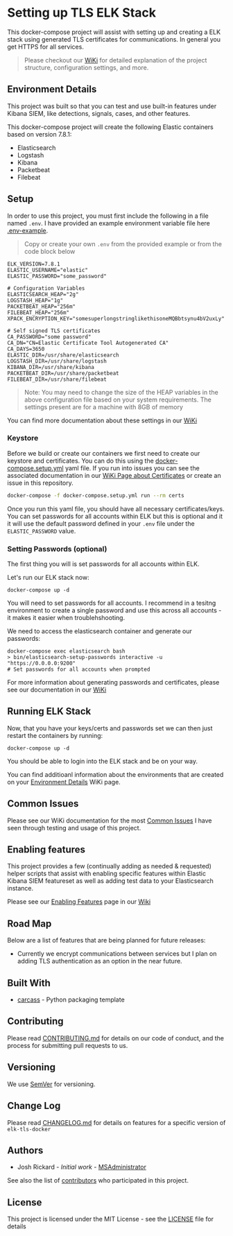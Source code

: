 # Setting up TLS ELK Stack

This docker-compose project will assist with setting up and creating a ELK stack using generated TLS certificates for communications.  In general you get HTTPS for all services.  

> Please checkout our [WiKi](https://github.com/swimlane/elk-tls-docker/wiki) for detailed explanation of the project structure, configuration settings, and more.

## Environment Details

This project was built so that you can test and use built-in features under Kibana SIEM, like detections, signals, cases, and other features.

This docker-compose project will create the following Elastic containers based on version 7.8.1:

* Elasticsearch
* Logstash
* Kibana
* Packetbeat
* Filebeat

## Setup

In order to use this project, you must first include the following in a file named `.env`. I have provided an example environment variable file here [.env-example](https://github.com/swimlane/elk-tls-docker/.env-example).

> Copy or create your own `.env` from the provided example or from the code block below

```text
ELK_VERSION=7.8.1
ELASTIC_USERNAME="elastic"
ELASTIC_PASSWORD="some_password"

# Configuration Variables
ELASTICSEARCH_HEAP="2g"
LOGSTASH_HEAP="1g"
PACKETBEAT_HEAP="256m"
FILEBEAT_HEAP="256m"
XPACK_ENCRYPTION_KEY="somesuperlongstringlikethisoneMQBbtsynu4bV2uxLy"

# Self signed TLS certificates
CA_PASSWORD="some password"
CA_DN="CN=Elastic Certificate Tool Autogenerated CA"
CA_DAYS=3650
ELASTIC_DIR=/usr/share/elasticsearch
LOGSTASH_DIR=/usr/share/logstash
KIBANA_DIR=/usr/share/kibana
PACKETBEAT_DIR=/usr/share/packetbeat
FILEBEAT_DIR=/usr/share/filebeat
```

> Note: You may need to change the size of the HEAP variables in the above configuration file based on your system requirements.  The settings present are for a machine with 8GB of memory

You can find more documentation about these settings in our [WiKi](https://github.com/swimlane/elk-tls-docker/wiki/Environment-Variables)

### Keystore

Before we build or create our containers we first need to create our keystore and certificates.  You can do this using the [docker-compose.setup.yml](docker-compose.setup.yml) yaml file.  If you run into issues you can see the associated documentation in our [WiKi Page about Certificates](https://github.com/swimlane/elk-tls-docker/wiki/Certificates) or create an issue in this repository.

```bash
docker-compose -f docker-compose.setup.yml run --rm certs
```

Once you run this yaml file, you should have all necessary certificates/keys.  You can set passwords for all accounts within ELK but this is optional and it it will use the default password defined in your `.env` file under the `ELASTIC_PASSWORD` value.

### Setting Passwords (optional)

The first thing you will is set passwords for all accounts within ELK.

Let's run our ELK stack now:

```
docker-compose up -d
```

You will need to set passwords for all accounts.  I recommend in a tesitng environment to create a single password and use this across all accounts - it makes it easier when troublehshooting.

We need to access the elasticsearch container and generate our passwords:

```
docker-compose exec elasticsearch bash
> bin/elasticsearch-setup-passwords interactive -u "https://0.0.0.0:9200"
# Set passwords for all accounts when prompted
```

For more information about generating passwords and certificates, please see our documentation in our [WiKi](https://github.com/swimlane/elk-tls-docker/wiki/Certificates)

## Running ELK Stack

Now, that you have your keys/certs and passwords set we can then just restart the containers by running:

```
docker-compose up -d
```

You should be able to login into the ELK stack and be on your way.

You can find additioanl information about the environments that are created on your [Environment Details](https://github.com/swimlane/elk-tls-docker/wiki/Environment-Details) WiKi page.

## Common Issues

Please see our WiKi documentation for the most [Common Issues](https://github.com/swimlane/elk-tls-docker/wiki/Common-Issues) I have seen through testing and usage of this project.

## Enabling features

This project provides a few (continually adding as needed & requested) helper scripts that assist with enabling specific features within Elastic Kibana SIEM featureset as well as adding test data to your Elasticsearch instance.

Please see our [Enabling Features](https://github.com/swimlane/elk-tls-docker/wiki/Enabling-Features) page in our [Wiki](https://github.com/swimlane/elk-tls-docker/wiki)

## Road Map

Below are a list of features that are being planned for future releases:

* Currently we encrypt communications between services but I plan on adding TLS authentication as an option in the near future.

## Built With

* [carcass](https://github.com/MSAdministrator/carcass) - Python packaging template

## Contributing

Please read [CONTRIBUTING.md](CONTRIBUTING.md) for details on our code of conduct, and the process for submitting pull requests to us.

## Versioning

We use [SemVer](http://semver.org/) for versioning. 

## Change Log

Please read [CHANGELOG.md](CHANGELOG.md) for details on features for a specific version of `elk-tls-docker`

## Authors

* Josh Rickard - *Initial work* - [MSAdministrator](https://github.com/msadministrator)

See also the list of [contributors](https://github.com/swimlane/elk-tls-docker/contributors) who participated in this project.

## License

This project is licensed under the MIT License - see the [LICENSE](LICENSE.md) file for details
